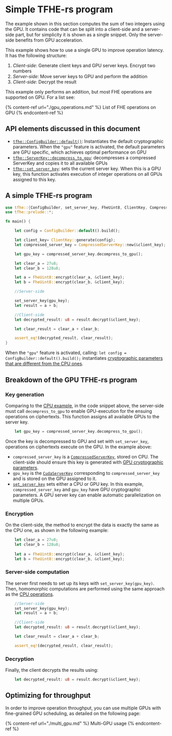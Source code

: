 # Simple TFHE-rs program

The example shown in this section computes the sum of two integers using the GPU. It  contains code that can be split into a client-side and a server-side part, but for simplicity it is shown as a single snippet. Only the server-side benefits from GPU acceleration.  

This example shows how to use a single GPU to improve operation latency. It has the following structure:

1. _Client-side_: Generate client keys and GPU server keys. Encrypt two numbers 
2. _Server-side_: Move server keys to GPU and perform the addition
3. _Client-side_: Decrypt the result 

This example only performs an addition, but most FHE operations are supported on GPU. For a list see:

{% content-ref url="./gpu_operations.md" %} List of FHE operations on GPU {% endcontent-ref %}

## API elements discussed in this document

- [`tfhe::ConfigBuilder::default()`](https://doc.rust-lang.org/nightly/core/default/trait.Default.html#tymethod.default): Instantiates the default cryptographic parameters. When the `"gpu"` feature is activated, the default parameters are GPU specific, which achieves optimal performance on GPU
- [`tfhe::ServerKey::decompress_to_gpu`](https://docs.rs/tfhe/latest/tfhe/struct.CompressedServerKey.html#method.decompress_to_gpu):  decompresses a compressed ServerKey and copies it to all available GPUs
- [`tfhe::set_server_key`](https://docs.rs/tfhe/latest/tfhe/fn.set_server_key.html): sets the current server key. When this is a GPU key, this function activates execution of integer operations on all GPUs assigned to this key.  

## A simple TFHE-rs program 

```rust
use tfhe::{ConfigBuilder, set_server_key, FheUint8, ClientKey, CompressedServerKey};
use tfhe::prelude::*;

fn main() {

    let config = ConfigBuilder::default().build();

    let client_key= ClientKey::generate(config);
    let compressed_server_key = CompressedServerKey::new(&client_key);

    let gpu_key = compressed_server_key.decompress_to_gpu();

    let clear_a = 27u8;
    let clear_b = 128u8;

    let a = FheUint8::encrypt(clear_a, &client_key);
    let b = FheUint8::encrypt(clear_b, &client_key);

    //Server-side

    set_server_key(gpu_key);
    let result = a + b;

    //Client-side
    let decrypted_result: u8 = result.decrypt(&client_key);

    let clear_result = clear_a + clear_b;

    assert_eq!(decrypted_result, clear_result);
}
```

When the `"gpu"` feature is activated, calling: `let config = ConfigBuilder::default().build();` instantiates [cryptographic parameters that are different from the CPU ones](run_on_gpu.md#gpu-tfhe-rs-features). 

## Breakdown of the GPU TFHE-rs program

### Key generation

Comparing to the [CPU example](../../getting_started/quick_start.md), in the code snippet above,
the server-side must call `decompress_to_gpu` to enable GPU-execution for the ensuing operations on ciphertexts. This function assigns all available GPUs to the server key. 
```Rust
    let gpu_key = compressed_server_key.decompress_to_gpu();
```
Once the key is decompressed to GPU and set with `set_server_key`, operations on ciphertexts execute on the GPU. In the example above:
- `compressed_server_key` is a [`CompressedServerKey`](https://docs.rs/tfhe/latest/tfhe/struct.CompressedServerKey.html), stored on CPU. The client-side should ensure this key is generated with [GPU cryptographic parameters](run_on_gpu.md#gpu-tfhe-rs-features).
- `gpu_key` is the [`CudaServerKey`](https://docs.rs/tfhe/latest/tfhe/struct.CudaServerKey.html) corresponding to `compressed_server_key` and is stored on the GPU assigned to it.
- [`set_server_key`](https://docs.rs/tfhe/latest/tfhe/fn.set_server_key.html) sets either a CPU or GPU key. In this example, `compressed_server_key` and `gpu_key` have GPU cryptographic parameters. A GPU server key can enable automatic parallelization on multiple GPUs.

### Encryption

On the client-side, the method to encrypt the data is exactly the same as the CPU one, as shown in the following example:

```Rust
    let clear_a = 27u8;
    let clear_b = 128u8;
    
    let a = FheUint8::encrypt(clear_a, &client_key);
    let b = FheUint8::encrypt(clear_b, &client_key);
```

### Server-side computation

The server first needs to set up its keys with `set_server_key(gpu_key)`. Then, homomorphic computations are performed using the same approach as the [CPU operations](../../fhe-computation/operations/README.md).

```Rust
    //Server-side
    set_server_key(gpu_key);
    let result = a + b;

    //Client-side
    let decrypted_result: u8 = result.decrypt(&client_key);

    let clear_result = clear_a + clear_b;

    assert_eq!(decrypted_result, clear_result);
```

### Decryption

Finally, the client decrypts the results using:

```Rust
    let decrypted_result: u8 = result.decrypt(&client_key);
```

## Optimizing for throughput

In order to improve operation throughput, you can use multiple GPUs with fine-grained GPU scheduling, as detailed on the following page:

{% content-ref url="./multi_gpu.md" %} Multi-GPU usage {% endcontent-ref %}

